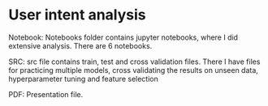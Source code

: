 # User intent analysis

Notebook: Notebooks folder contains jupyter notebooks, where I did extensive analysis. There are 6 notebooks.

SRC: src file contains train, test and cross validation files. There I have files for practicing multiple models, cross validating the results on unseen data, hyperparameter tuning and feature selection

PDF: Presentation file.
